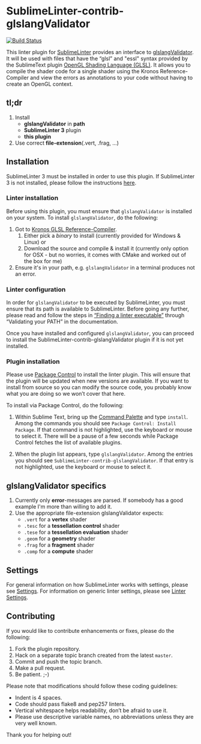 SublimeLinter-contrib-glslangValidator
================================

[![Build Status](https://travis-ci.org/SublimeLinter/SublimeLinter-contrib-glsl.svg?branch=master)](https://travis-ci.org/SublimeLinter/SublimeLinter-contrib-glsl)  

This linter plugin for [SublimeLinter][docs] provides an interface to [glslangValidator](https://github.com/numb3r23/SublimeLinter-contrib-glsl). It will be used with files that have the “glsl” and "essl" syntax provided by the SublimeText plugin [OpenGL Shading Language (GLSL)](https://github.com/euler0/sublime-glsl). It allows you to compile the shader code for a single shader using the Kronos Reference-Compiler and view the errors as annotations to your code without having to create an OpenGL context.

## tl;dr
1. Install  
    - **glslangValidator** in **path**
    - **SublimeLinter 3** plugin
    - **this plugin**
2. Use correct **file-extension**(.vert, .frag, ...)

## Installation
SublimeLinter 3 must be installed in order to use this plugin. If SublimeLinter 3 is not installed, please follow the instructions [here][installation].

### Linter installation
Before using this plugin, you must ensure that `glslangValidator` is installed on your system. To install `glslangValidator`, do the following:

1. Got to [Kronos GLSL Reference-Compiler](https://www.khronos.org/opengles/sdk/tools/Reference-Compiler/).
    1. Either pick a *binary* to install (currently provided for Windows & Linux) or
    2. Download the source and compile & install it (currently only option for OSX - but no worries, it comes with CMake and worked out of the box for me)
2. Ensure it's in your path, e.g. ```glslangValidator``` in a terminal produces not an error.

### Linter configuration
In order for `glslangValidator` to be executed by SublimeLinter, you must ensure that its path is available to SublimeLinter. Before going any further, please read and follow the steps in [“Finding a linter executable”](http://sublimelinter.readthedocs.org/en/latest/troubleshooting.html#finding-a-linter-executable) through “Validating your PATH” in the documentation.

Once you have installed and configured `glslangValidator`, you can proceed to install the SublimeLinter-contrib-glslangValidator plugin if it is not yet installed.

### Plugin installation
Please use [Package Control][pc] to install the linter plugin. This will ensure that the plugin will be updated when new versions are available. If you want to install from source so you can modify the source code, you probably know what you are doing so we won’t cover that here.

To install via Package Control, do the following:

1. Within Sublime Text, bring up the [Command Palette][cmd] and type `install`. Among the commands you should see `Package Control: Install Package`. If that command is not highlighted, use the keyboard or mouse to select it. There will be a pause of a few seconds while Package Control fetches the list of available plugins.

1. When the plugin list appears, type `glslangValidator`. Among the entries you should see `SublimeLinter-contrib-glslangValidator`. If that entry is not highlighted, use the keyboard or mouse to select it.

## glslangValidator specifics
1. Currently only **error**-messages are parsed. If somebody has a good example I'm more than willing to add it.
2. Use the appropriate file-extension glslangValidator expects:
    - ```.vert``` for a **vertex** shader
    - ```.tesc``` for a **tessellation control** shader
    - ```.tese``` for a **tessellation evaluation** shader
    - ```.geom``` for a **geometry** shader
    - ```.frag``` for a **fragment** shader
    - ```.comp``` for a **compute** shader

## Settings
For general information on how SublimeLinter works with settings, please see [Settings][settings]. For information on generic linter settings, please see [Linter Settings][linter-settings].

## Contributing
If you would like to contribute enhancements or fixes, please do the following:

1. Fork the plugin repository.
1. Hack on a separate topic branch created from the latest `master`.
1. Commit and push the topic branch.
1. Make a pull request.
1. Be patient.  ;-)

Please note that modifications should follow these coding guidelines:

- Indent is 4 spaces.
- Code should pass flake8 and pep257 linters.
- Vertical whitespace helps readability, don’t be afraid to use it.
- Please use descriptive variable names, no abbreviations unless they are very well known.

Thank you for helping out!

[docs]: http://sublimelinter.readthedocs.org
[installation]: http://sublimelinter.readthedocs.org/en/latest/installation.html
[locating-executables]: http://sublimelinter.readthedocs.org/en/latest/usage.html#how-linter-executables-are-located
[pc]: https://sublime.wbond.net/installation
[cmd]: http://docs.sublimetext.info/en/sublime-text-3/extensibility/command_palette.html
[settings]: http://sublimelinter.readthedocs.org/en/latest/settings.html
[linter-settings]: http://sublimelinter.readthedocs.org/en/latest/linter_settings.html
[inline-settings]: http://sublimelinter.readthedocs.org/en/latest/settings.html#inline-settings
